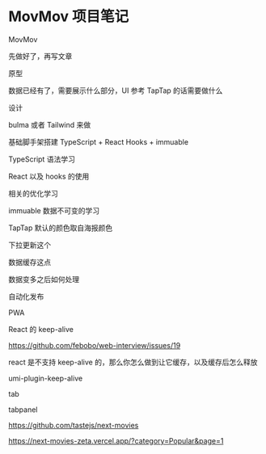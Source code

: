 # MovMov 项目笔记

MovMov

先做好了，再写文章

原型

 数据已经有了，需要展示什么部分，UI 参考 TapTap 的话需要做什么

设计

 bulma 或者 Tailwind 来做

基础脚手架搭建 TypeScript + React Hooks + immuable

 TypeScript 语法学习

 React 以及 hooks 的使用

 相关的优化学习

 immuable 数据不可变的学习

TapTap 默认的颜色取自海报颜色

下拉更新这个

数据缓存这点

数据变多之后如何处理

自动化发布

PWA

React 的 keep-alive

https://github.com/febobo/web-interview/issues/19

react 是不支持 keep-alive 的，那么你怎么做到让它缓存，以及缓存后怎么释放

umi-plugin-keep-alive

tab

tabpanel

https://github.com/tastejs/next-movies

https://next-movies-zeta.vercel.app/?category=Popular&page=1
